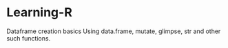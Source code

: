 # Learning-R
Dataframe creation basics
Using data.frame, mutate, glimpse, str and other such functions.
